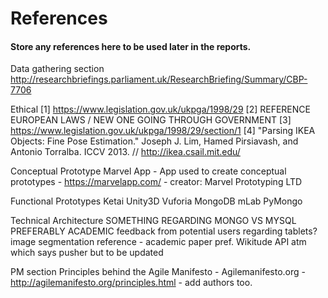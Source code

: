 # References
#### Store any references here to be used later in the reports.

Data gathering section
http://researchbriefings.parliament.uk/ResearchBriefing/Summary/CBP-7706

Ethical
[1] https://www.legislation.gov.uk/ukpga/1998/29
[2] REFERENCE EUROPEAN LAWS / NEW ONE GOING THROUGH GOVERNMENT
[3] https://www.legislation.gov.uk/ukpga/1998/29/section/1
[4] "Parsing IKEA Objects: Fine Pose Estimation." Joseph J. Lim, Hamed Pirsiavash, and Antonio Torralba. ICCV 2013. 			// http://ikea.csail.mit.edu/


Conceptual Prototype
Marvel App - App used to create conceptual prototypes - https://marvelapp.com/ - creator: Marvel Prototyping LTD

Functional Prototypes
Ketai
Unity3D
Vuforia
MongoDB
mLab
PyMongo

Technical Architecture
SOMETHING REGARDING MONGO VS MYSQL PREFERABLY ACADEMIC
feedback from potential users regarding tablets?
image segmentation reference - academic paper pref. 
Wikitude
API atm which says pusher but to be updated

PM section
Principles behind the Agile Manifesto - Agilemanifesto.org - 	http://agilemanifesto.org/principles.html - add authors too.

